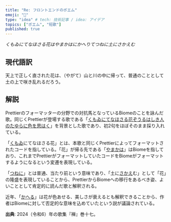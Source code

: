 ```yaml
---
title: "Re: フロントエンドのポエム"
emoji: "🌸"
type: "idea" # tech: 技術記事 / idea: アイデア
topics: ["ポエム", "短歌"]
published: true
---
```


_くもゐにてなほさる花はやまかはにかへりてつねに土にさかえむ_

## 現代語訳

天上で正しく直された花は、（やがて）山と川の中に帰って、普通のこととして土の上で咲き乱れるだろう。

## 解説

Prettierのフォーマッターの分野での対抗馬となっているBiomeのことを詠んだ歌。同じくPrettierが登場する歌である「[くもゐにてなほさる花ぞうるはしき人のたゆらに色を思はく](https://zenn.dev/uhyo/articles/frontend-poem)」を背景とした歌であり、初2句をほぼそのまま採り入れている。

「[くもゐ](https://kobun.weblio.jp/content/%E3%82%84%E3%81%BE%E3%81%8B%E3%81%AF)にてなほさる花」とは、本歌と同じくPrettierによってフォーマットされたコードを指している。「花」が帰る先である「[やまかは](https://kobun.weblio.jp/content/%E3%82%84%E3%81%BE%E3%81%8B%E3%81%AF)」はBiomeを指しており、これまでPrettierがフォーマットしていたコードをBiomeがフォーマットするようになるという変遷を表現している。

「[つねに](https://kobun.weblio.jp/content/%E3%81%A4%E3%81%AD%E3%81%AA%E3%82%8A)」とは普通、当たり前という意味であり、「土に[さかえ](https://kobun.weblio.jp/content/%E3%81%95%E3%81%8B%E3%82%86)む」として「花」の隆盛を表現していることから、PrettierからBiomeへの移行をあるべき姿、よいこととして肯定的に読んだ歌と解釈される。

近年、「[かへる](https://kobun.weblio.jp/content/%E3%81%8B%E3%81%B8%E3%82%8B)」は花が色あせる、美しさが衰えるとも解釈できることから、作者はBiomeに対して否定的な意味を込めていたという説が議論されている。

**出典**: 2024（令和6）年の歌集『禅』巻十七。

